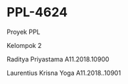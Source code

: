 # PPL-4624
Proyek PPL

Kelompok 2 

Raditya Priyastama A11.2018.10900

Laurentius Krisna Yoga A11.2018..10901
